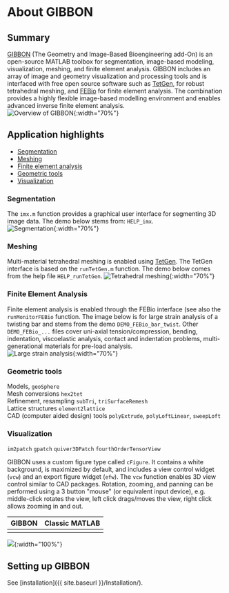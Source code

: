 # About GIBBON

## Summary
[GIBBON](www.gibboncode.org) (The Geometry and Image-Based Bioengineering add-On) is an open-source MATLAB toolbox for segmentation, image-based modeling, visualization, meshing, and finite element analysis. GIBBON includes an array of image and geometry visualization and processing tools and is interfaced with free open source software such as [TetGen](http://wias-berlin.de/software/tetgen/), for robust tetrahedral meshing, and [FEBio](http://febio.org/) for finite element analysis. The combination provides a highly flexible image-based modelling environment and enables advanced inverse finite element analysis.   
![Overview of GIBBON](html/GIBBON_overview.jpg){:width="70%"}

## Application highlights   
- [Segmentation](#Segmentation)  
- [Meshing](#Meshing)  
- [Finite element analysis](#FEA)
- [Geometric tools](#Geometric)
- [Visualization](#Visualization)    

### Segmentation  <a name="Segmentation"></a>    
The `imx.m` function provides a graphical user interface for segmenting 3D image data. The demo below stems from: `HELP_imx`.   
![Segmentation](/img/imx_demo.gif){:width="70%"}

### Meshing <a name="Meshing"></a>   
Multi-material tetrahedral meshing is enabled using [TetGen](http://wias-berlin.de/software/tetgen/). The TetGen interface is based on the `runTetGen.m` function. The demo below comes from the help file `HELP_runTetGen`.
![Tetrahedral meshing](/img/bunnyMesh.gif){:width="70%"}

### Finite Element Analysis <a name="FEA"></a>   
Finite element analysis is enabled through the FEBio interface (see also the `runMonitorFEBio` function.
The image below is for large strain analysis of a twisting bar and stems from the demo `DEMO_FEBio_bar_twist`. Other `DEMO_FEBio_...` files cover uni-axial tension/compression, bending, indentation, viscoelastic analysis, contact and indentation problems, multi-generational materials for pre-load analysis.   
![Large strain analysis](/img/barTwist.gif){:width="70%"}

### Geometric tools <a name="Geometric"></a>   
Models, `geoSphere`   
Mesh conversions `hex2tet`   
Refinement, resampling `subTri`, `triSurfaceRemesh`     
Lattice structures  `element2lattice`   
CAD (computer aided design) tools `polyExtrude`, `polyLoftLinear`, `sweepLoft`

### Visualization <a name="Visualization"></a>    
`im2patch` `gpatch` `quiver3DPatch` `fourthOrderTensorView`

GIBBON uses a custom figure type called `cFigure`. It contains a white background, is maximized by default, and includes a view control widget (`vcw`) and an export figure widget (`efw`). The `vcw` function enables 3D view control similar to CAD packages. Rotation, zooming, and panning can be performed using a 3 button "mouse" (or equivalent input device), e.g. middle-click rotates the view, left click drags/moves the view, right click allows zooming in and out.

| GIBBON | Classic MATLAB |   
|:--|--:|   
|  |  |   

 ![](/img/gibbonViewControl.gif){:width="100%"}

## Setting up GIBBON
See [installation]({{ site.baseurl }}/Installation/).
